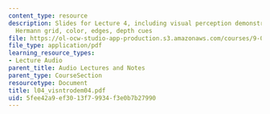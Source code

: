 ```yaml
---
content_type: resource
description: Slides for Lecture 4, including visual perception demonstrations of the
  Hermann grid, color, edges, depth cues
file: https://ol-ocw-studio-app-production.s3.amazonaws.com/courses/9-00-introduction-to-psychology-fall-2004/5fee42a9ef3013f79934f3e0b7b27990_l04_visntrodem04.pdf
file_type: application/pdf
learning_resource_types:
- Lecture Audio
parent_title: Audio Lectures and Notes
parent_type: CourseSection
resourcetype: Document
title: l04_visntrodem04.pdf
uid: 5fee42a9-ef30-13f7-9934-f3e0b7b27990
---
```

